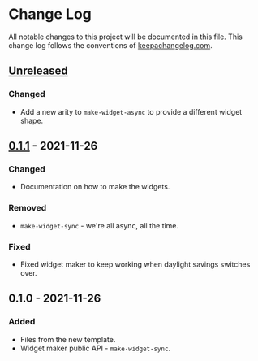 # Change Log
All notable changes to this project will be documented in this file. This change log follows the conventions of [keepachangelog.com](http://keepachangelog.com/).

## [Unreleased]
### Changed
- Add a new arity to `make-widget-async` to provide a different widget shape.

## [0.1.1] - 2021-11-26
### Changed
- Documentation on how to make the widgets.

### Removed
- `make-widget-sync` - we're all async, all the time.

### Fixed
- Fixed widget maker to keep working when daylight savings switches over.

## 0.1.0 - 2021-11-26
### Added
- Files from the new template.
- Widget maker public API - `make-widget-sync`.

[Unreleased]: https://sourcehost.site/your-name/someapp/compare/0.1.1...HEAD
[0.1.1]: https://sourcehost.site/your-name/someapp/compare/0.1.0...0.1.1
